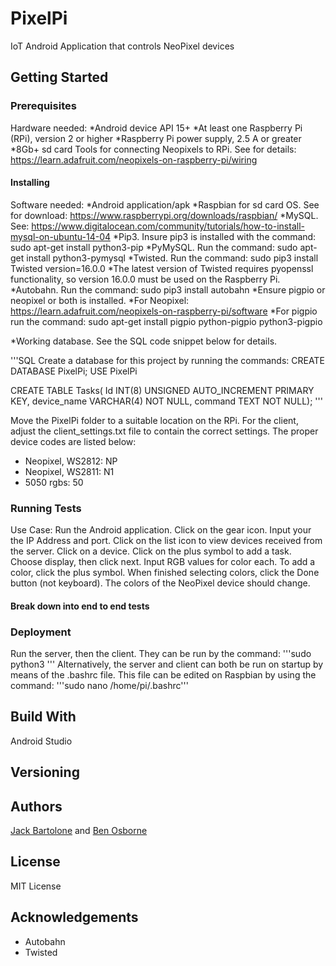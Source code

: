 # PixelPi
IoT Android Application that controls NeoPixel devices

## Getting Started

### Prerequisites
Hardware needed:
*Android device API 15+
*At least one Raspberry Pi (RPi), version 2 or higher
*Raspberry Pi power supply, 2.5 A or greater
*8Gb+ sd card
Tools for connecting Neopixels to RPi. See for details: https://learn.adafruit.com/neopixels-on-raspberry-pi/wiring


#### Installing

Software needed:
*Android application/apk
*Raspbian for sd card OS. See for download: https://www.raspberrypi.org/downloads/raspbian/
*MySQL. See: https://www.digitalocean.com/community/tutorials/how-to-install-mysql-on-ubuntu-14-04
*Pip3. Insure pip3 is installed with the command: sudo apt-get install python3-pip
*PyMySQL. Run the command: sudo apt-get install python3-pymysql
*Twisted. Run the command: sudo pip3 install Twisted version=16.0.0
*The latest version of Twisted requires pyopenssl functionality, so version 16.0.0 must be used on the Raspberry Pi.
*Autobahn. Run the command: sudo pip3 install autobahn
*Ensure pigpio or neopixel or both is installed.
*For Neopixel: https://learn.adafruit.com/neopixels-on-raspberry-pi/software
*For pigpio run the command: sudo apt-get install pigpio python-pigpio python3-pigpio

*Working database.  See the SQL code snippet below for details.

'''SQL
Create a database for this project by running the commands:
CREATE DATABASE PixelPi;
USE PixelPi

CREATE TABLE Tasks(
Id INT(8) UNSIGNED AUTO_INCREMENT PRIMARY KEY,
device_name VARCHAR(4) NOT NULL,
command TEXT NOT NULL);
'''

Move the PixelPi folder to a suitable location on the RPi.  For the client, adjust the client_settings.txt file to contain the correct settings.  The proper device codes are listed below:
 - Neopixel, WS2812: NP
 - Neopixel, WS2811: N1
 - 5050 rgbs: 50


### Running Tests

Use Case:
Run the Android application. Click on the gear icon. Input your the IP Address and port. Click on the list icon to view devices received from the server. Click on a device. Click on the plus symbol to add a task. Choose display, then click next. Input RGB values for color each. To add a color, click the plus symbol. When finished selecting colors, click the Done button (not keyboard). The colors of the NeoPixel device should change. 

#### Break down into end to end tests

### Deployment

Run the server, then the client.  They can be run by the command: '''sudo python3 <your file name and path>'''
Alternatively, the server and client can both be run on startup by means of the .bashrc file.  This file can be edited on Raspbian by using the command: '''sudo nano /home/pi/.bashrc'''  

## Build With

Android Studio

## Versioning

## Authors

[Jack Bartolone](https://github.com/Jaylooker) and [Ben Osborne](https://github.com/osborn14) 

## License

MIT License

## Acknowledgements

+ Autobahn 
+ Twisted

